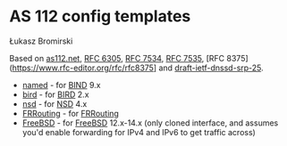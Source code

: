 # AS 112 config templates

Łukasz Bromirski

Based on [as112.net](https://as112.net/), [RFC 6305](https://www.rfc-editor.org/rfc/rfc6305), [RFC 7534](https://www.rfc-editor.org/rfc/rfc7534), [RFC 7535](https://www.rfc-editor.org/rfc/rfc7535), [RFC 8375](https://www.rfc-editor.org/rfc/rfc8375] and [draft-ietf-dnssd-srp-25](https://datatracker.ietf.org/doc/html/draft-ietf-dnssd-srp-25).

* [named](named/) - for [BIND](https://www.isc.org/bind/) 9.x
* [bird](bird/) - for [BIRD](https://bird.network.cz/) 2.x
* [nsd](nsd/) - for [NSD](https://www.nlnetlabs.nl/projects/nsd/about/) 4.x
* [FRRouting](FRRouting/) - for [FRRouting](https://frrouting.org/)
* [FreeBSD](FreeBSD/) - for [FreeBSD](https://www.freebsd.org/) 12.x-14.x (only cloned interface, and assumes you'd enable forwarding for IPv4 and IPv6 to get traffic across)
